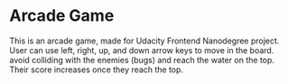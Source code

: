 # Arcade Game
This is an arcade game, made for Udacity Frontend Nanodegree project. User can use left, right, up, and down arrow keys to move in the board. avoid colliding with the enemies (bugs) and reach the water on the top. Their score increases once they reach the top.
